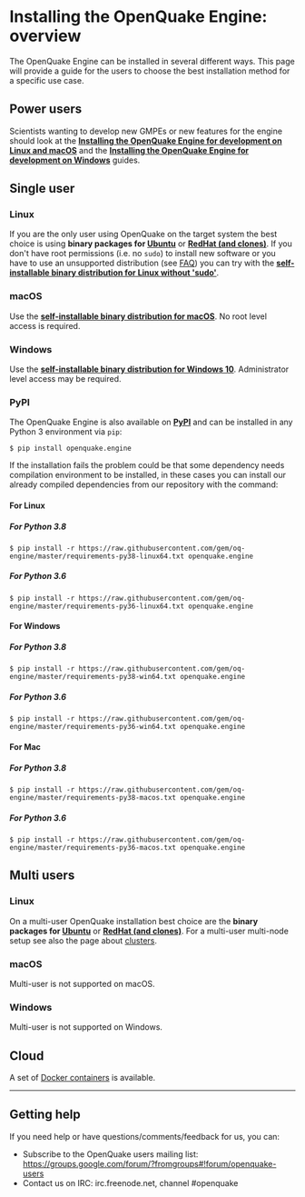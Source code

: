 # Installing the OpenQuake Engine: overview

The OpenQuake Engine can be installed in several different ways. This page will provide a guide for the users to choose the best installation method for a specific use case.

## Power users

Scientists wanting to develop new GMPEs or new features for the engine should look at the **[Installing the OpenQuake Engine for development on Linux and macOS](development.md)**  and the **[Installing the OpenQuake Engine for development on Windows](development-windows.md)** guides.

## Single user

### Linux

If you are the only user using OpenQuake on the target system the best choice is using **binary packages for [Ubuntu](ubuntu.md)** or **[RedHat (and clones)](rhel.md)**.
If you don't have root permissions (i.e. no `sudo`) to install new software or you have to use an unsupported distribution (see [FAQ](../faq.md#unsupported-operating-systems)) you can try with the **[self-installable binary distribution for Linux without 'sudo'](linux-generic.md)**.

### macOS

Use the **[self-installable binary distribution for macOS](macos.md)**. No root level access is required.

### Windows

Use the **[self-installable binary distribution for Windows 10](windows.md)**. Administrator level access may be required.

### PyPI

The OpenQuake Engine is also available on **[PyPI](https://pypi.python.org/pypi/openquake.engine)** and can be installed in any Python 3 environment via `pip`:

```
$ pip install openquake.engine
```

If the installation fails the problem could be that some dependency needs compilation environment to be installed, in these cases you can install our already compiled dependencies from our repository with the command:

#### For Linux

##### For Python 3.8

```
$ pip install -r https://raw.githubusercontent.com/gem/oq-engine/master/requirements-py38-linux64.txt openquake.engine
```

##### For Python 3.6

```
$ pip install -r https://raw.githubusercontent.com/gem/oq-engine/master/requirements-py36-linux64.txt openquake.engine
```

#### For Windows

##### For Python 3.8

```
$ pip install -r https://raw.githubusercontent.com/gem/oq-engine/master/requirements-py38-win64.txt openquake.engine
```

##### For Python 3.6

```
$ pip install -r https://raw.githubusercontent.com/gem/oq-engine/master/requirements-py36-win64.txt openquake.engine
```

#### For Mac

##### For Python 3.8

```
$ pip install -r https://raw.githubusercontent.com/gem/oq-engine/master/requirements-py38-macos.txt openquake.engine
```

##### For Python 3.6

```
$ pip install -r https://raw.githubusercontent.com/gem/oq-engine/master/requirements-py36-macos.txt openquake.engine
```

## Multi users

### Linux

On a multi-user OpenQuake installation best choice are the **binary packages for [Ubuntu](ubuntu.md)** or **[RedHat (and clones)](rhel.md)**.
For a multi-user multi-node setup see also the page about [clusters](cluster.md).

### macOS

Multi-user is not supported on macOS.

### Windows

Multi-user is not supported on Windows.

## Cloud

A set of [Docker containers](docker.md) is available.

***

## Getting help
If you need help or have questions/comments/feedback for us, you can:
  * Subscribe to the OpenQuake users mailing list: https://groups.google.com/forum/?fromgroups#!forum/openquake-users
  * Contact us on IRC: irc.freenode.net, channel #openquake
